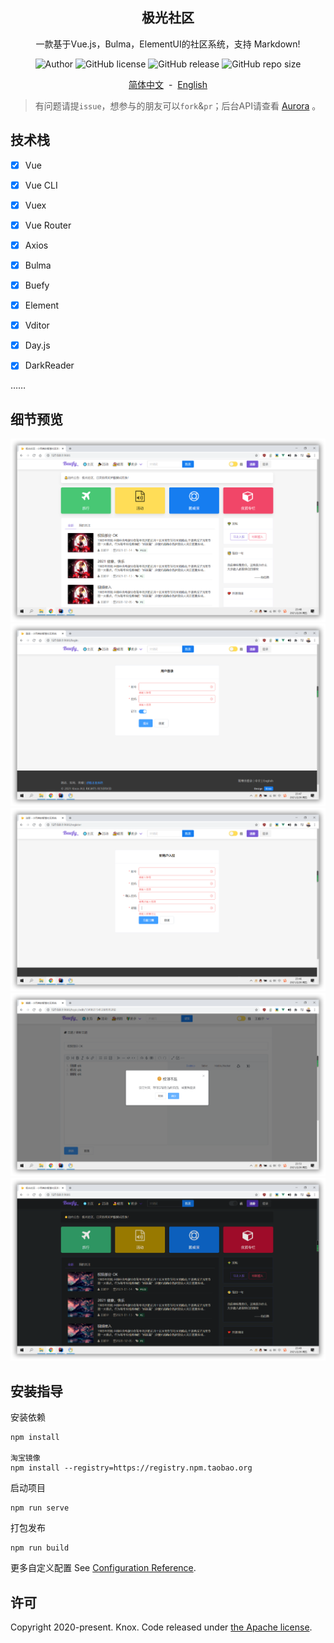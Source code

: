 <div align="center">
<h2>极光社区</h2>
<p>一款基于Vue.js，Bulma，ElementUI的社区系统，支持 Markdown!</p>
<p>
<img alt="Author" src="https://img.shields.io/badge/Author-Knox-red?style=flat-square">
<img alt="GitHub license" src="https://img.shields.io/github/license/haoyu21/aurora-vue?style=flat-square">
<img alt="GitHub release" src="https://img.shields.io/github/release/haoyu21/aurora-vue?style=flat-square">
<img alt="GitHub repo size" src="https://img.shields.io/github/repo-size/haoyu21/aurora-vue?style=flat-square">
</p>


<p><a href="./README.md">简体中文</a>&nbsp;&nbsp;-&nbsp;&nbsp;<a href="./README_EN.md">English</a></p>
</div>

> 有问题请提`issue`，想参与的朋友可以`fork`&`pr`；后台API请查看 [Aurora](https://github.com/haoyu21/aurora) 。

## 技术栈

- [x] Vue
- [x] Vue CLI
- [x] Vuex
- [x] Vue Router
- [x] Axios
- [x] Bulma
- [x] Buefy
- [x] Element
- [x] Vditor
- [x] Day.js
- [x] DarkReader


……

## 细节预览
![](./docs/preview/home.png)
![](./docs/preview/login.png)
![](./docs/preview/register.png)
![](./docs/preview/token.png)
![](./docs/preview/dark.png)


## 安装指导

安装依赖

```
npm install

淘宝镜像
npm install --registry=https://registry.npm.taobao.org
```

启动项目

```
npm run serve
```

打包发布

```
npm run build
```

更多自定义配置
See [Configuration Reference](https://cli.vuejs.org/config/).

## 许可

Copyright 2020-present. Knox. Code released under [the Apache license](LICENSE).
